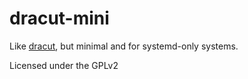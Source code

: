dracut-mini
====

Like [dracut](https://github.com/dracutdevs/dracut), but minimal and for
systemd-only systems.

Licensed under the GPLv2
